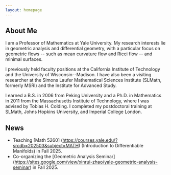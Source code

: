 ```yaml
---
layout: homepage
---
```


## About Me

I am a Professor of Mathematics at Yale University. 
My research interests lie in geometric analysis and differential geometry, with a particular focus on geometric flows -- such as mean curvature flow and Ricci flow -- and minimal surfaces.

I previously held faculty positions at the California Institute of Technology and the University of Wisconsin--Madison. 
I have also been a visiting researcher at the Simons Laufer Mathematical Sciences Institute (SLMath, formerly MSRI) and the Institute for Advanced Study.

I earned a B.S. in 2006 from Peking University and a Ph.D. in Mathematics in 2011 from the Massachusetts Institute of Technology, where I was advised by Tobias H. Colding.
I completed my postdoctoral training at SLMath, Johns Hopkins University, and Imperial College London.

## News

- Teaching [Math 5260] (https://courses.yale.edu/?srcdb=202503&subject=MATH) (Introduction to Differentiable Manifolds) in Fall 2025.
- Co-organizing the [Geometric Analysis Seminar] (https://sites.google.com/view/xinrui-zhao/yale-geometric-analysis-seminar) in Fall 2025.




